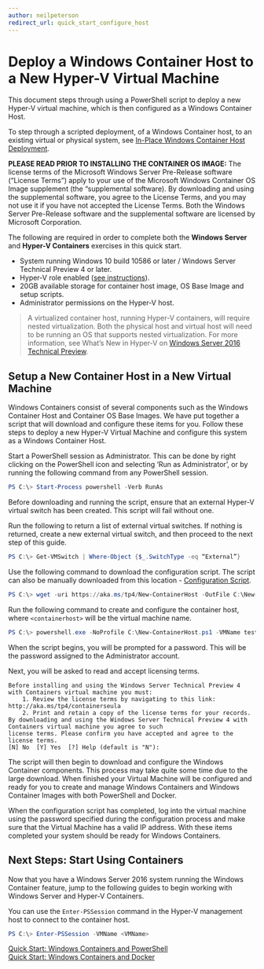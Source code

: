 ```yaml
---
author: neilpeterson
redirect_url: quick_start_configure_host
---
```


# Deploy a Windows Container Host to a New Hyper-V Virtual Machine

This document steps through using a PowerShell script to deploy a new Hyper-V virtual machine, which is then configured as a Windows Container Host.

To step through a scripted deployment, of a Windows Container host, to an existing virtual or physical system, see [In-Place Windows Container Host Deployment](./inplace_setup.md).

**PLEASE READ PRIOR TO INSTALLING THE CONTAINER OS IMAGE:**  The license terms of the Microsoft Windows Server Pre-Release software (“License Terms”) apply to your use of the Microsoft Windows Container OS Image supplement (the “supplemental software).  By downloading and using the supplemental software, you agree to the License Terms, and you may not use it if you have not accepted the License Terms. Both the Windows Server Pre-Release software and the supplemental software are licensed by Microsoft Corporation.  

The following are required in order to complete both the **Windows Server** and **Hyper-V Containers** exercises in this quick start.

* System running Windows 10 build 10586 or later / Windows Server Technical Preview 4 or later.
* Hyper-V role enabled ([see instructions](https://msdn.microsoft.com/virtualization/hyperv_on_windows/quick_start/walkthrough_install#UsingPowerShell)).
* 20GB available storage for container host image, OS Base Image and setup scripts.
* Administrator permissions on the Hyper-V host.

> A virtualized container host, running Hyper-V containers, will require nested virtualization. Both the physical host and virtual host will need to be running an OS that supports nested virtualization. For more information, see What’s New in Hyper-V on [Windows Server 2016 Technical Preview](https://technet.microsoft.com/library/dn765471.aspx#BKMK_nested).

## Setup a New Container Host in a New Virtual Machine

Windows Containers consist of several components such as the Windows Container Host and Container OS Base Images. We have put together a script that will download and configure these items for you. Follow these steps to deploy a new Hyper-V Virtual Machine and configure this system as a Windows Container Host.

Start a PowerShell session as Administrator. This can be done by right clicking on the PowerShell icon and selecting ‘Run as Administrator’, or by running the following command from any PowerShell session.

``` powershell
PS C:\> Start-Process powershell -Verb RunAs
```

Before downloading and running the script, ensure that an external Hyper-V virtual switch has been created. This script will fail without one. 

Run the following to return a list of external virtual switches. If nothing is returned, create a new external virtual switch, and then proceed to the next step of this guide.

```powershell
PS C:\> Get-VMSwitch | Where-Object {$_.SwitchType -eq “External”}
```

Use the following command to download the configuration script. The script can also be manually downloaded from this location - [Configuration Script](https://aka.ms/tp4/New-ContainerHost).
 
``` PowerShell
PS C:\> wget -uri https://aka.ms/tp4/New-ContainerHost -OutFile C:\New-ContainerHost.ps1
```
   
Run the following command to create and configure the container host, where `<containerhost>` will be the virtual machine name.

``` powershell
PS C:\> powershell.exe -NoProfile C:\New-ContainerHost.ps1 -VMName testcont -WindowsImage ServerDatacenterCore -HyperV
```

When the script begins, you will be prompted for a password. This will be the password assigned to the Administrator account.
  
Next, you will be asked to read and accept licensing terms.

```
Before installing and using the Windows Server Technical Preview 4 with Containers virtual machine you must:
    1. Review the license terms by navigating to this link: http://aka.ms/tp4/containerseula
    2. Print and retain a copy of the license terms for your records.
By downloading and using the Windows Server Technical Preview 4 with Containers virtual machine you agree to such
license terms. Please confirm you have accepted and agree to the license terms.
[N] No  [Y] Yes  [?] Help (default is "N"):
```

The script will then begin to download and configure the Windows Container components. This process may take quite some time due to the large download. When finished your Virtual Machine will be configured and ready for you to create and manage Windows Containers and Windows Container Images with both PowerShell and Docker.  

When the configuration script has completed, log into the virtual machine using the password specified during the configuration process and make sure that the Virtual Machine has a valid IP address. With these items completed your system should be ready for Windows Containers. 

## Next Steps: Start Using Containers

Now that you have a Windows Server 2016 system running the Windows Container feature, jump to the following guides to begin working with Windows Server and Hyper-V Containers.

You can use the `Enter-PSSession` command in the Hyper-V management host to connect to the container host.

```powershell
PS C:\> Enter-PSSession -VMName <VMName>
```
 
[Quick Start: Windows Containers and PowerShell](./manage_powershell.md)  
[Quick Start: Windows Containers and Docker](./manage_docker.md) 
